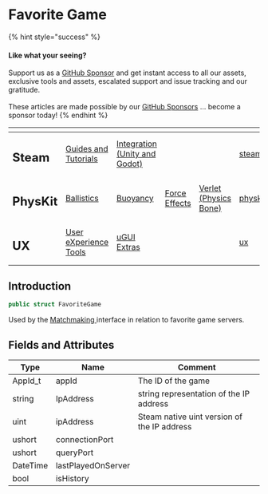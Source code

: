 # Favorite Game

{% hint style="success" %}
#### Like what your seeing?

Support us as a [GitHub Sponsor](../../../) and get instant access to all our assets, exclusive tools and assets, escalated support and issue tracking and our gratitude.\
\
These articles are made possible by our [GitHub Sponsors](../../../) ... become a sponsor today!
{% endhint %}

<table data-view="cards"><thead><tr><th></th><th></th><th></th><th></th><th></th><th data-hidden data-card-target data-type="content-ref"></th><th data-hidden data-card-cover data-type="files"></th></tr></thead><tbody><tr><td><h2>Steam</h2></td><td><a href="../../../company/concepts/steam/">Guides and Tutorials</a></td><td><a href="../">Integration (Unity and Godot)</a></td><td></td><td></td><td><a href="../../../company/concepts/steam/">steam</a></td><td><a href="../../../.gitbook/assets/Steamworks Card.png">Steamworks Card.png</a></td></tr><tr><td><h2>PhysKit</h2></td><td><a href="../../physkit/learning/sample-scenes/1-ballistic-basics.md">Ballistics</a></td><td><a href="../../physkit/learning/sample-scenes/1-buoyancy-example.md">Buoyancy</a></td><td><a href="../../physkit/learning/sample-scenes/1-force-effect-fields.md">Force Effects</a></td><td><a href="../../physkit/learning/sample-scenes/2-verlet-spring-skinned-mesh.md">Verlet (Physics Bone)</a></td><td><a href="../../physkit/">physkit</a></td><td><a href="../../../.gitbook/assets/PhysKit Card.png">PhysKit Card.png</a></td></tr><tr><td><h2>UX</h2></td><td><a href="../../ux/learning/core-concepts/">User eXperience Tools</a></td><td><a href="../../ux/learning/ugui-extras/">uGUI Extras</a></td><td></td><td></td><td><a href="../../ux/">ux</a></td><td><a href="../../../.gitbook/assets/Splash Screen (1).png">Splash Screen (1).png</a></td></tr></tbody></table>

## Introduction

```csharp
public struct FavoriteGame
```

Used by the [Matchmaking ](../api/matchmaking.md)interface in relation to favorite game servers.

## Fields and Attributes

| Type     | Name               | Comment                                     |
| -------- | ------------------ | ------------------------------------------- |
| AppId\_t | appId              | The ID of the game                          |
| string   | IpAddress          | string representation of the IP address     |
| uint     | ipAddress          | Steam native uint version of the IP address |
| ushort   | connectionPort     |                                             |
| ushort   | queryPort          |                                             |
| DateTime | lastPlayedOnServer |                                             |
| bool     | isHistory          |                                             |

